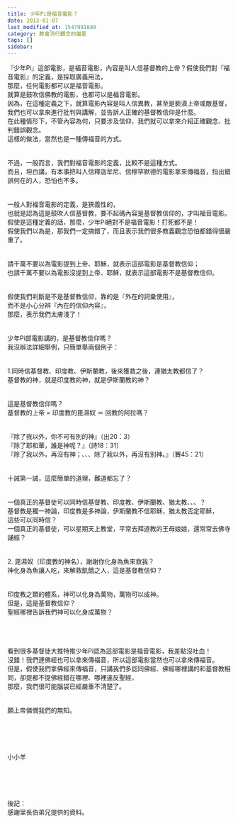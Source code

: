```yaml
---
title: 少年Pi是福音電影？
date: 2013-01-07
last_modified_at: 1547991889
category: 教會流行觀念的偏差
tags: []
sidebar: 
---
```


<p>『少年Pi』這部電影，是福音電影，內容是叫人信基督教的上帝？<!--more-->假使我們對『福音電影』的定義，是採取廣義用法，<br/>那麼，任何電影都可以是福音電影。<br/>就算是鼓吹信佛教的電影，也都可以是福音電影。<br/>因為，在這種定義之下，就算電影內容是叫人信異教，甚至是褻瀆上帝或敵基督，我們也可以拿來進行批判與講解，並告訴人正確的基督教信仰是什麼。<br/>在此種情形下，不管內容為何，只要涉及信仰，我們就可以拿來介紹正確觀念、批判錯誤觀念。<br/>這樣的做法，當然也是一種傳福音的方式。<br/><br/><br/>不過，一般而言，我們對福音電影的定義，比較不是這種方式。<br/>而且，坦白講，有本事把叫人信釋迦牟尼、信穆罕默德的電影拿來傳福音，指出錯誤何在的人，恐怕也不多。<br/><br/><br/>一般人對福音電影的定義，是狹義性的，<br/>也就是認為這是鼓吹人信基督教，要不起碼內容是基督教信仰的，才叫福音電影。<br/>假使是這種定義的話，那麼，少年Pi絕對不是福音電影！打死都不是！<br/>假使我們以為是，那我們一定搞錯了，而且表示我們很多教義觀念恐怕都錯得很嚴重了。<br/><br/><br/>請千萬不要以為電影提到上帝、耶穌，就表示這部電影是基督教信仰；<br/>也請千萬不要以為電影沒提到上帝、耶穌，就表示這部電影不是基督教信仰。<br/><br/><br/>假使我們判斷是不是基督教信仰，靠的是『外在的詞彙使用』，<br/>而不是小心分辨『內在的信仰內容』，<br/>那麼，表示我們太膚淺了！<br/><br/><br/>少年Pi部電影講的，是基督教信仰嗎？<br/>我沒辦法詳細舉例，只簡單舉兩個例子：<br/><br/><br/>1.同時信基督教、印度教、伊斯蘭教，後來獲救之後，連猶太教都信了？<br/>基督教的神，就是印度教的神，就是伊斯蘭教的神？<br/><br/><br/>這是基督教信仰嗎？<br/>基督教的上帝 = 印度教的毘濕奴 ＝ 回教的阿拉嗎？<br/><br/><br/>『除了我以外，你不可有別的神』（出20：3）<br/>『除了耶和華，誰是神呢？』（詩18：31）<br/>『除了我以外，再沒有神；、、、除了我以外，再沒有別神。』（賽45：21）<br/><br/><br/>十誡第一誡，這麼簡單的道理，難道都忘了？<br/><br/><br/>一個真正的基督徒可以同時信基督教、印度教、伊斯蘭教、猶太教、、、？<br/>基督教是獨一神論，印度教是多神論，伊斯蘭教不信耶穌，猶太教否定耶穌，<br/>這些可以同時信？<br/>一個真正的基督徒，可以星期天上教堂，平常去拜道教的王母娘娘，還常常去佛寺誦經？<br/><br/><br/>2. 毘濕奴（印度教的神名），謝謝你化身為魚來救我？<br/>神化身為魚讓人吃，來解救飢餓之人，這是基督教信仰？<br/><br/><br/>印度教之類的體系，神可以化身為萬物，萬物可以成神。<br/>但是，這是基督教信仰？<br/>聖經哪裡告訴我們神可以化身成萬物？<br/><br/><br/><br/><br/>看到很多基督徒大推特推少年Pi認為這部電影是福音電影，我差點沒吐血！<br/>沒錯！我們連佛經也可以拿來傳福音，所以這部電影當然也可以拿來傳福音。<br/>但是，假使我們拿佛經來傳福音，只講我們多認同佛經、佛經哪裡講的和基督教相同，卻提都不提佛經錯在哪裡、哪裡違反聖經，<br/>那麼，我們很可能腦袋已經嚴重不清楚了。<br/><br/><br/>願上帝憐憫我們的無知。<br/><br/><br/><br/><br/><br/>小小羊<br/><br/><br/><br/><br/><br/>後記：<br/>感謝里長伯弟兄提供的資料。<br/><br/></p>